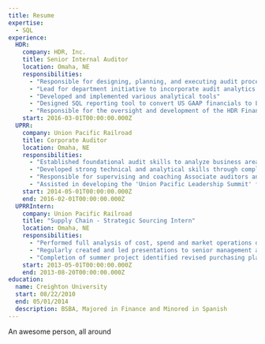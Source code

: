 ```yaml
---
title: Resume
expertise:
  - SQL
experience:
  HDR:
    company: HDR, Inc.
    title: Senior Internal Auditor
    location: Omaha, NE
    responsibilities:
      - "Responsible for designing, planning, and executing audit procedures to evaluate the efficacy and control mitigation of financial, operational, and strategic business operations"
      - "Lead for department initiative to incorporate audit analytics and data driven procedures into all audits"
      - "Developed and implemented various analytical tools"
      - "Designed SQL reporting tool to convert US GAAP financials to Local GAAP financials for foreign offices"
      - "Responsible for the oversight and development of the HDR Finance & Accounting Internship program"
    start: 2016-03-01T00:00:00.000Z
  UPRR:
    company: Union Pacific Railroad
    title: Corporate Auditor
    location: Omaha, NE
    responsibilities:
      - "Established foundational audit skills to analyze business areas, identify relevant risks, and develop appropriate testing"
      - "Developed strong technical and analytical skills through completion of both financial and operational audits utilizing SQL Developer for majority of procedures to enhance testing coverage"
      - "Responsible for supervising and coaching Associate auditors and interns"
      - "Assisted in developing the 'Union Pacific Leadership Summit' for potential finance candidates"
    start: 2014-05-01T00:00:00.000Z
    end: 2016-02-01T00:00:00.000Z
  UPRRIntern:
    company: Union Pacific Railroad
    title: "Supply Chain - Strategic Sourcing Intern"
    location: Omaha, NE
    responsibilities:
      - "Performed full analysis of cost, spend and market operations of locomotive fuel purchasing"
      - "Regularly created and led presentations to senior management and department executives"
      - "Completion of summer project identified revised purchasing plan resulting in $1 million of annual savings"
    start: 2013-05-01T00:00:00.000Z
    end: 2013-08-20T00:00:00.000Z
education:
  name: Creighton University
  start: 08/22/2010
  end: 05/01/2014
  description: BSBA, Majored in Finance and Minored in Spanish
---
```


An awesome person, all around
